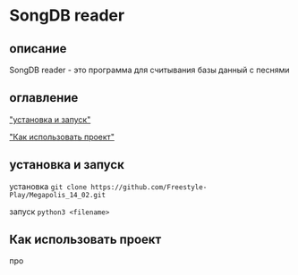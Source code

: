 #  SongDB reader
## описание
SongDB reader - это программа для считывания базы данный с песнями

## оглавление
["установка и запуск"](#установка-и-запуск)

["Как использовать проект"]("#Как-использовать-проект")

## установка и запуск

установка
`git clone https://github.com/Freestyle-Play/Megapolis_14_02.git`

запуск
`python3 <filename>`

## Как использовать проект

про
